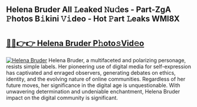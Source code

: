 ## Helena Bruder All 𝙻eaked 𝙽u𝚍es - Part-ZgA 𝙿hotos B𝚒kini 𝚅𝚒deo - Hot 𝙿art 𝙻eaks WMl8X

# <h2><a href="http://ld03z8y.urlbe.top/?page=Helena+Bruder">🔗🔗👉👉 Helena Bruder P𝚑oto𝚜Vid𝚎o</a></h2>

[![Helena Bruder](https://i.imgur.com/eBuTRDB.gif)](http://ld03z8y.urlbe.top/?page=Helena+Bruder)
Helena Bruder, a multifaceted and polarizing personage, resists simple labels. Her pioneering use of digital media for self-expression has captivated and enraged observers, generating debates on ethics, identity, and the evolving nature of online communities. Regardless of her future moves, her significance in the digital age is unquestionable. With unwavering determination and undeniable enchantment, Helena Bruder impact on the digital community is significant.
